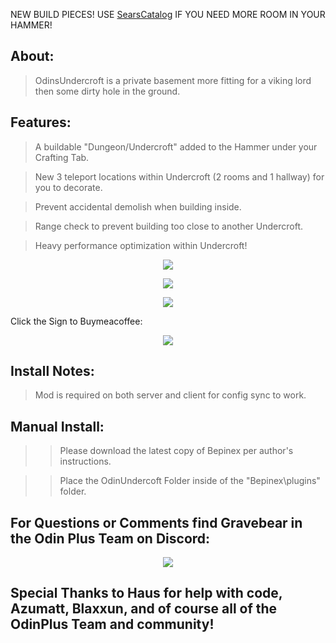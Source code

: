 
<p align="center">

NEW BUILD PIECES!  USE [SearsCatalog](https://valheim.thunderstore.io/package/ComfyMods/SearsCatalog/) IF YOU NEED MORE ROOM IN YOUR HAMMER!

</p>


<h2>  About: </h2>

>OdinsUndercroft is a private basement more fitting for a viking lord then some dirty hole in the ground.

<h2>  Features:</h2>

>A buildable "Dungeon/Undercroft" added to the Hammer under your Crafting Tab.

>New 3 teleport locations within Undercroft (2 rooms and 1 hallway) for you to decorate.

>Prevent accidental demolish when building inside.

>Range check to prevent building too close to another Undercroft.

>Heavy performance optimization within Undercroft!



<p align="center">

<img src="https://media.giphy.com/media/9sUTroAUKjVN0Na3Rs/giphy-downsized-large.gif">

</p>

<p align="center">

<img src="https://media.giphy.com/media/1fG6AqbfW47xQyvXZi/giphy-downsized-large.gif">

</p>

<p align="center">

<img src="https://media.giphy.com/media/89salLep5hRIzChqlj/giphy-downsized-large.gif">

</p>

Click the Sign to Buymeacoffee:

<p align="center"><a href="https://www.buymeacoffee.com/Gravebear"><img src="https://i.imgur.com/f0x2wj0.png"></a></p>



<h2>  Install Notes: </h2>

>Mod is required on both server and client for config sync to work.

<h2> Manual Install: </h2>

>>Please download the latest copy of Bepinex per author's instructions.

>>Place the OdinUndercoft Folder inside of the "Bepinex\plugins\" folder.

<p>

<p align="center"><h2>For Questions or Comments find Gravebear in the Odin Plus Team on Discord:</h2></p>

<p align="center"><a href="https://discord.gg/mbkPcvu9ax"><img src="https://i.imgur.com/Ji3u63C.png"></a></p>

<h2>Special Thanks to Haus for help with code, Azumatt, Blaxxun, and of course all of the OdinPlus Team and community!